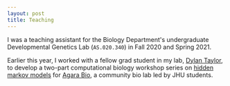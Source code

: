 ```yaml
---
layout: post
title: Teaching
---
```



I was a teaching assistant for the Biology Department's undergraduate Developmental Genetics Lab (`AS.020.340`) in Fall 2020 and Spring 2021. 

Earlier this year, I worked with a fellow grad student in my lab, [Dylan Taylor](https://github.com/dtaylo95), to develop a two-part computational biology workshop series on [hidden markov models](https://github.com/scarioscia/hmm_workshop) for [Agara Bio](https://www.agarabio.org/), a community bio lab led by JHU students.